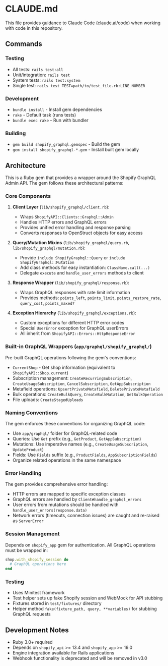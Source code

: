 # CLAUDE.md

This file provides guidance to Claude Code (claude.ai/code) when working with code in this repository.

## Commands

### Testing
- All tests: `rails test:all`
- Unit/integration: `rails test`
- System tests: `rails test:system`
- Single test: `rails test TEST=path/to/test_file.rb:LINE_NUMBER`

### Development
- `bundle install` - Install gem dependencies
- `rake` - Default task (runs tests)
- `bundle exec rake` - Run with bundler

### Building
- `gem build shopify_graphql.gemspec` - Build the gem
- `gem install shopify_graphql-*.gem` - Install built gem locally

## Architecture

This is a Ruby gem that provides a wrapper around the Shopify GraphQL Admin API. The gem follows these architectural patterns:

### Core Components

1. **Client Layer** (`lib/shopify_graphql/client.rb`):
   - Wraps `ShopifyAPI::Clients::Graphql::Admin`
   - Handles HTTP errors and GraphQL errors
   - Provides unified error handling and response parsing
   - Converts responses to OpenStruct objects for easy access

2. **Query/Mutation Mixins** (`lib/shopify_graphql/query.rb`, `lib/shopify_graphql/mutation.rb`):
   - Provide `include ShopifyGraphql::Query` or `include ShopifyGraphql::Mutation`
   - Add class methods for easy instantiation: `ClassName.call(...)`
   - Delegate `execute` and `handle_user_errors` methods to client

3. **Response Wrapper** (`lib/shopify_graphql/response.rb`):
   - Wraps GraphQL responses with rate limit information
   - Provides methods: `points_left`, `points_limit`, `points_restore_rate`, `query_cost`, `points_maxed?`

4. **Exception Hierarchy** (`lib/shopify_graphql/exceptions.rb`):
   - Custom exceptions for different HTTP error codes
   - Special `UserError` exception for GraphQL userErrors
   - All inherit from `ShopifyAPI::Errors::HttpResponseError`

### Built-in GraphQL Wrappers (`app/graphql/shopify_graphql/`)

Pre-built GraphQL operations following the gem's conventions:
- `CurrentShop` - Get shop information (equivalent to `ShopifyAPI::Shop.current`)
- Subscription management: `CreateRecurringSubscription`, `CreateUsageSubscription`, `CancelSubscription`, `GetAppSubscription`
- Metafield operations: `UpsertPrivateMetafield`, `DeletePrivateMetafield`
- Bulk operations: `CreateBulkQuery`, `CreateBulkMutation`, `GetBulkOperation`
- File uploads: `CreateStagedUploads`

### Naming Conventions

The gem enforces these conventions for organizing GraphQL code:
- Use `app/graphql/` folder for GraphQL-related code
- Queries: Use `Get` prefix (e.g., `GetProduct`, `GetAppSubscription`)
- Mutations: Use imperative names (e.g., `CreateUsageSubscription`, `UpdateProduct`)
- Fields: Use `Fields` suffix (e.g., `ProductFields`, `AppSubscriptionFields`)
- Organize related operations in the same namespace

### Error Handling

The gem provides comprehensive error handling:
- HTTP errors are mapped to specific exception classes
- GraphQL errors are handled by `Client#handle_graphql_errors`
- User errors from mutations should be handled with `handle_user_errors(response.data)`
- Network errors (timeouts, connection issues) are caught and re-raised as `ServerError`

### Session Management

Depends on `shopify_app` gem for authentication. All GraphQL operations must be wrapped in:
```ruby
shop.with_shopify_session do
  # GraphQL operations here
end
```

### Testing

- Uses Minitest framework
- Test helper sets up fake Shopify session and WebMock for API stubbing
- Fixtures stored in `test/fixtures/` directory
- Helper method `fake(fixture_path, query, **variables)` for stubbing GraphQL requests

## Development Notes

- Ruby 3.0+ required
- Depends on `shopify_api` >= 13.4 and `shopify_app` >= 19.0
- Engine integration available for Rails applications
- Webhook functionality is deprecated and will be removed in v3.0
